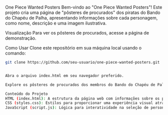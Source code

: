 
One Piece Wanted Posters
Bem-vindo ao "One Piece Wanted Posters"! Este projeto cria uma página de "pôsteres de procurados" dos piratas do Bando do Chapéu de Palha, apresentando informações sobre cada personagem, como nome, descrição e uma imagem ilustrativa.

Visualização
Para ver os pôsteres de procurados, acesse a página de demonstração.

Como Usar
Clone este repositório em sua máquina local usando o comando:

```bash
git clone https://github.com/seu-usuario/one-piece-wanted-posters.git


Abra o arquivo index.html em seu navegador preferido.

Explore os pôsteres de procurados dos membros do Bando do Chapéu de Palha!

Conteúdo do Projeto
HTML (index.html): A estrutura da página web com informações sobre os personagens.
CSS (styles.css): Estilos para proporcionar uma experiência visual atraente.
JavaScript (script.js): Lógica para interatividade na seleção de personagens.
